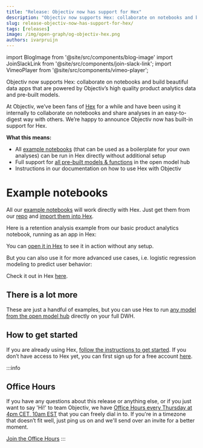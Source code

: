 ```yaml
---
title: "Release: Objectiv now has support for Hex"
description: "Objectiv now supports Hex: collaborate on notebooks and build beautiful data apps that are powered by Objectiv’s high quality product analytics data and pre-built models."
slug: release-objectiv-now-has-support-for-hex/
tags: [releases]
image: /img/open-graph/og-objectiv-hex.png
authors: ivarpruijn
---
```


<head>
  <meta property="og:title" content="Release: Objectiv now has support for Hex" />
</head>

import BlogImage from '@site/src/components/blog-image'
import JoinSlackLink from '@site/src/components/join-slack-link';
import VimeoPlayer from '@site/src/components/vimeo-player';

[office-hours]: https://calendly.com/objectiv_io/objectiv-office-hours

<intro>

Objectiv now supports Hex: collaborate on notebooks and build beautiful data apps that are powered by Objectiv’s high quality product analytics data and pre-built models. 

</intro>

<!--truncate-->

At Objectiv, we’ve been fans of [Hex](https://www.hex.tech) for a while and have been using it internally to collaborate on notebooks and share analyses in an easy-to-digest way with others. We’re happy to announce Objectiv now has built-in support for Hex.

**What this means:**
* All [example notebooks](https://objectiv.io/docs/modeling/example-notebooks/) (that can be used as a boilerplate for your own analyses) can be run in Hex directly without additional setup
* Full support for [all pre-built models & functions](https://objectiv.io/docs/modeling/open-model-hub/) in the open model hub
* Instructions in our documentation on how to use Hex with Objectiv


# Example notebooks
All our [example notebooks](https://objectiv.io/docs/modeling/example-notebooks/) will work directly with Hex. Just get them from our [repo](https://github.com/objectiv/objectiv-analytics) and [import them into Hex](https://learn.hex.tech/docs/versioning/import-export#import-projects).

Here is a retention analysis example from our basic product analytics notebook, running as an app in Hex:


<BlogImage url="/img/blog/releases/20220706/hex-retention.png" 
  size="large" 
  caption="Retention analysis powered by Objectiv, running in Hex" />

You can [open it in Hex](https://app.hex.tech/803f838c-ed9e-47b4-b761-601992cc9ce4/app/7bccc729-e47c-4832-9c0c-cf94a0135668/latest) to see it in action without any setup.

But you can also use it for more advanced use cases, i.e. logistic regression modeling to predict user behavior:

<BlogImage url="/img/blog/releases/20220706/hex-lr.png" 
  size="large" 
  caption="Logistic regression powered by Objectiv, running in Hex" />

Check it out in Hex [here](https://app.hex.tech/803f838c-ed9e-47b4-b761-601992cc9ce4/app/aded07b0-e422-4586-a4e7-85a3723fafae/latest).

## There is a lot more
These are just a handful of examples, but you can use Hex to run [any model from the open model hub](https://objectiv.io/docs/modeling/open-model-hub/models/) directly on your full DWH. 

## How to get started
If you are already using Hex, [follow the instructions to get started](https://objectiv.io/docs/modeling/get-started-in-your-notebook/). If you don’t have access to Hex yet, you can first sign up for a free account [here](https://hex.tech/).

:::info
## Office Hours
If you have any questions about this release or anything else, or if you just want to say 'Hi!' to team 
Objectiv, we have [Office Hours every Thursday at 4pm CET, 10am EST][office-hours] that you 
can freely dial in to. If you're in a timezone that doesn’t fit well, just ping us 
on <JoinSlackLink linkText="Slack" /> and we'll send over an invite for a better moment.

[Join the Office Hours][office-hours]
:::